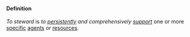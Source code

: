 #### Definition

*To steward* is *to [persistently](https://github.com/gcassel/Modular-Organizing-Terminology/blob/master/terms/persist.md) and comprehensively [support](https://github.com/gcassel/Modular-Organizing-Terminology/blob/master/terms/support.md)* one or more [specific](https://github.com/gcassel/Modular-Organizing-Terminology/blob/master/terms/specific.md) [agents](https://github.com/gcassel/Modular-Organizing-Terminology/blob/master/terms/agent.md) or [resources](https://github.com/gcassel/Modular-Organizing-Terminology/blob/master/terms/resource.md). 
